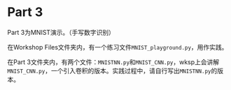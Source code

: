 # Part 3

Part 3为MNIST演示。（手写数字识别）

在Workshop Files文件夹内，有一个练习文件`MNIST_playground.py`，用作实践。

在Part 3文件夹内，有两个文件：`MNISTNN.py`和`MNIST_CNN.py`，wksp上会讲解`MNIST_CNN.py`，一个引入卷积的版本。实践过程中，请自行写出`MNISTNN.py`的版本。

